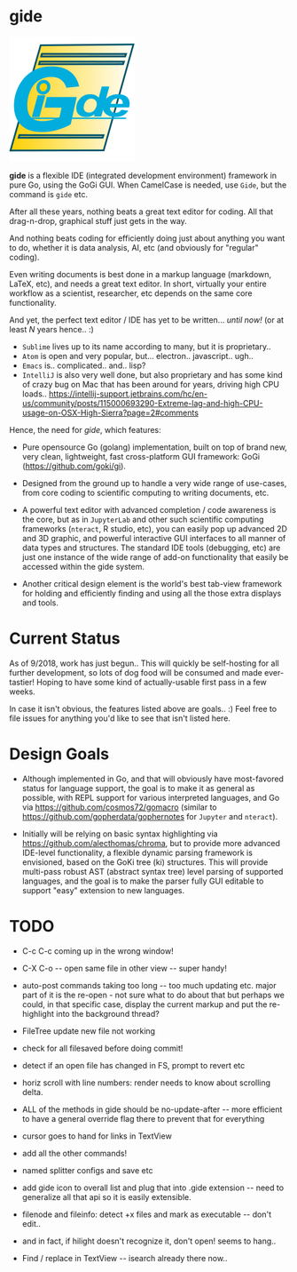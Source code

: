 # gide

![alt tag](logo/gide_icon.png)

**gide** is a flexible IDE (integrated development environment) framework in pure Go, using the GoGi GUI.  When CamelCase is needed, use `Gide`, but the command is `gide` etc.

After all these years, nothing beats a great text editor for coding.  All that drag-n-drop, graphical stuff just gets in the way.

And nothing beats coding for efficiently doing just about anything you want to do, whether it is data analysis, AI, etc (and obviously for "regular" coding).

Even writing documents is best done in a markup language (markdown, LaTeX, etc), and needs a great text editor.  In short, virtually your entire workflow as a scientist, researcher, etc depends on the same core functionality.

And yet, the perfect text editor / IDE has yet to be written... *until now!* (or at least *N* years hence.. :)

* `Sublime` lives up to its name according to many, but it is proprietary..
* `Atom` is open and very popular, but... electron.. javascript.. ugh..
* `Emacs` is.. complicated.. and.. lisp?
* `IntelliJ` is also very well done, but also proprietary and has some kind of crazy bug on Mac that has been around for years, driving high CPU loads.. https://intellij-support.jetbrains.com/hc/en-us/community/posts/115000693290-Extreme-lag-and-high-CPU-usage-on-OSX-High-Sierra?page=2#comments

Hence, the need for *gide*, which features:

* Pure opensource Go (golang) implementation, built on top of brand new, very clean, lightweight, fast cross-platform GUI framework: GoGi (https://github.com/goki/gi).

* Designed from the ground up to handle a very wide range of use-cases, from core coding to scientific computing to writing documents, etc.

* A powerful text editor with advanced completion / code awareness is the core, but as in `JupyterLab` and other such scientific computing frameworks (`nteract`, R studio, etc), you can easily pop up advanced 2D and 3D graphic, and powerful interactive GUI interfaces to all manner of data types and structures.  The standard IDE tools (debugging, etc) are just one instance of the wide range of add-on functionality that easily be accessed within the gide system.

* Another critical design element is the world's best tab-view framework for holding and efficiently finding and using all the those extra displays and tools.

# Current Status

As of 9/2018, work has just begun.. This will quickly be self-hosting for all further development, so lots of dog food will be consumed and made ever-tastier!  Hoping to have some kind of actually-usable first pass in a few weeks.

In case it isn't obvious, the features listed above are goals.. :)  Feel free to file issues for anything you'd like to see that isn't listed here.

# Design Goals

* Although implemented in Go, and that will obviously have most-favored status for language support, the goal is to make it as general as possible, with REPL support for various interpreted languages, and Go via https://github.com/cosmos72/gomacro (similar to https://github.com/gopherdata/gophernotes for `Jupyter` and `nteract`).

* Initially will be relying on basic syntax highlighting via https://github.com/alecthomas/chroma, but to provide more advanced IDE-level functionality, a flexible dynamic parsing framework is envisioned, based on the GoKi tree (ki) structures.  This will provide multi-pass robust AST (abstract syntax tree) level parsing of supported languages, and the goal is to make the parser fully GUI editable to support "easy" extension to new languages.

# TODO

* C-c C-c coming up in the wrong window!

* C-X C-o -- open same file in other view -- super handy!

* auto-post commands taking too long -- too much updating etc.  major part of it is the re-open - not sure what to do about that but perhaps we could, in that specific case, display the current markup and put the re-highlight into the background thread?

* FileTree update new file not working

* check for all filesaved before doing commit!
* detect if an open file has changed in FS, prompt to revert etc

* horiz scroll with line numbers: render needs to know about scrolling delta.

* ALL of the methods in gide should be no-update-after -- more efficient to have a general override flag there to prevent that for everything

* cursor goes to hand for links in TextView

* add all the other commands!

* named splitter configs and save etc

* add gide icon to overall list and plug that into .gide extension -- need to
  generalize all that api so it is easily extensible.

* filenode and fileinfo: detect +x files and mark as executable -- don't edit..
* and in fact, if hilight doesn't recognize it, don't open!  seems to hang..

* Find / replace in TextView -- isearch already there now..







